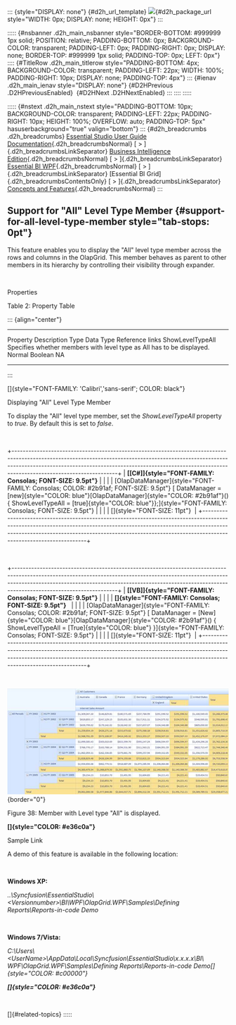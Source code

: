 ::: {style="DISPLAY: none"}
[](ms-xhelp:///?Id=d2h_url_template){#d2h_url_template} ![](!package_url!){#d2h_package_url style="WIDTH: 0px; DISPLAY: none; HEIGHT: 0px"}
:::

::::: {#nsbanner .d2h_main_nsbanner style="BORDER-BOTTOM: #999999 1px solid; POSITION: relative; PADDING-BOTTOM: 0px; BACKGROUND-COLOR: transparent; PADDING-LEFT: 0px; PADDING-RIGHT: 0px; DISPLAY: none; BORDER-TOP: #999999 1px solid; PADDING-TOP: 0px; LEFT: 0px"}
:::: {#TitleRow .d2h_main_titlerow style="PADDING-BOTTOM: 4px; BACKGROUND-COLOR: transparent; PADDING-LEFT: 22px; WIDTH: 100%; PADDING-RIGHT: 10px; DISPLAY: none; PADDING-TOP: 4px"}
::: {#ienav .d2h_main_ienav style="DISPLAY: none"}
[](ms-xhelp:///?Id=5ee53598-ca80-4a5b-a757-4bdc201af2d9){#D2HPrevious .D2HPreviousEnabled}  [](ms-xhelp:///?Id=345d79d3-3141-4925-a4ce-32673da65509){#D2HNext .D2HNextEnabled}
:::
::::
:::::

::::: {#nstext .d2h_main_nstext style="PADDING-BOTTOM: 10px; BACKGROUND-COLOR: transparent; PADDING-LEFT: 22px; PADDING-RIGHT: 10px; HEIGHT: 100%; OVERFLOW: auto; PADDING-TOP: 5px" hasuserbackground="true" valign="bottom"}
::: {#d2h_breadcrumbs .d2h_breadcrumbs}
[Essential Studio User Guide Documentation](ms-xhelp:///?Id=12457748-09e3-4d74-a240-8e049cedf030){.d2h_breadcrumbsNormal} [ \> ]{.d2h_breadcrumbsLinkSeparator} [Business Intelligence Edition](ms-xhelp:///?Id=fdf33dd8-62b2-47b9-ad7b-fc50e590bca5){.d2h_breadcrumbsNormal} [ \> ]{.d2h_breadcrumbsLinkSeparator} [Essential BI WPF](ms-xhelp:///?Id=41e3d586-d922-4a01-8272-679fe4ae7343){.d2h_breadcrumbsNormal} [ \> ]{.d2h_breadcrumbsLinkSeparator} [Essential BI Grid]{.d2h_breadcrumbsContentsOnly} [ \> ]{.d2h_breadcrumbsLinkSeparator} [Concepts and Features](ms-xhelp:///?Id=ea758680-939d-4d65-8abe-8c3be198af29){.d2h_breadcrumbsNormal}
:::

## Support for \"All\" Level Type Member {#support-for-all-level-type-member style="tab-stops: 0pt"}

This feature enables you to display the "All" level type member across the rows and columns in the OlapGrid. This member behaves as parent to other members in its hierarchy by controlling their visibility through expander.

 

Properties

Table 2: Property Table

::: {align="center"}
  ------------------ ------------------------------------------------------------------------ -------- ----------- -----------------
  Property           Description                                                              Type     Data Type   Reference links
  ShowLevelTypeAll   Specifies whether members with level type as All has to be displayed.    Normal   Boolean     NA
  ------------------ ------------------------------------------------------------------------ -------- ----------- -----------------
:::

[]{style="FONT-FAMILY: 'Calibri','sans-serif'; COLOR: black"} 

Displaying \"All\" Level Type Member

To display the "All" level type member, set the *ShowLevelTypeAll* property to *true*. By default this is set to *false*.  

 

+-------------------------------------------------------------------------------------------------------------------------------------------------------------------------------------------------------------------------------------------------------------------------------+
| **[\[C#\]]{style="FONT-FAMILY: Consolas; FONT-SIZE: 9.5pt"}**                                                                                                                                                                                                                 |
|                                                                                                                                                                                                                                                                               |
| [OlapDataManager]{style="FONT-FAMILY: Consolas; COLOR: #2b91af; FONT-SIZE: 9.5pt"} [ DataManager = [new]{style="COLOR: blue"}[OlapDataManager]{style="COLOR: #2b91af"}() { ShowLevelTypeAll = [true]{style="COLOR: blue"}};]{style="FONT-FAMILY: Consolas; FONT-SIZE: 9.5pt"} |
|                                                                                                                                                                                                                                                                               |
| []{style="FONT-SIZE: 11pt"}                                                                                                                                                                                                                                                   |
+-------------------------------------------------------------------------------------------------------------------------------------------------------------------------------------------------------------------------------------------------------------------------------+

 

+-------------------------------------------------------------------------------------------------------------------------------------------------------------------------------------------------------------------------------------------------------------------------------+
| **[\[VB\]]{style="FONT-FAMILY: Consolas; FONT-SIZE: 9.5pt"}**                                                                                                                                                                                                                 |
|                                                                                                                                                                                                                                                                               |
| **[]{style="FONT-FAMILY: Consolas; FONT-SIZE: 9.5pt"}**                                                                                                                                                                                                                       |
|                                                                                                                                                                                                                                                                               |
| [OlapDataManager]{style="FONT-FAMILY: Consolas; COLOR: #2b91af; FONT-SIZE: 9.5pt"} [ DataManager = [New]{style="COLOR: blue"}[OlapDataManager]{style="COLOR: #2b91af"}() { ShowLevelTypeAll = [True]{style="COLOR: blue"} }]{style="FONT-FAMILY: Consolas; FONT-SIZE: 9.5pt"} |
|                                                                                                                                                                                                                                                                               |
| []{style="FONT-SIZE: 11pt"}                                                                                                                                                                                                                                                   |
+-------------------------------------------------------------------------------------------------------------------------------------------------------------------------------------------------------------------------------------------------------------------------------+

 

![](ImagesExt/image44_41.jpg){border="0"}

Figure 38: Member with Level type "All" is displayed.

**[]{style="COLOR: #e36c0a"}**  

Sample Link

A demo of this feature is available in the following location:

 

**Windows XP:**

*..\\Syncfusion\\EssentialStudio\\\<Versionnumber\>\\BI\\WPF\\OlapGrid.WPF\\Samples\\Defining Reports\\Reports-in-code Demo*

 

**Windows 7/Vista:**

*C:\\Users\\\<UserName\>\\AppData\\Local\\Syncfusion\\EssentialStudio\\x.x.x.x\\BI\\ WPF\\OlapGrid.WPF\\Samples\\Defining Reports\\Reports-in-code Demo[]{style="COLOR: #c00000"}*

***[]{style="COLOR: #e36c0a"}***  

 

[]{#related-topics}
:::::
